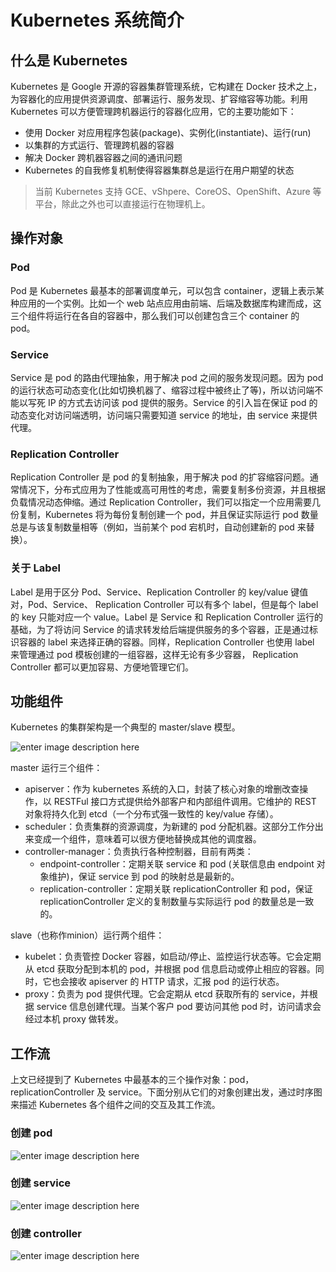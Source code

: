 # Kubernetes 系统简介

## 什么是 Kubernetes

Kubernetes 是 Google 开源的容器集群管理系统，它构建在 Docker 技术之上，为容器化的应用提供资源调度、部署运行、服务发现、扩容缩容等功能。利用 Kubernetes 可以方便管理跨机器运行的容器化应用，它的主要功能如下：

- 使用 Docker 对应用程序包装(package)、实例化(instantiate)、运行(run)
- 以集群的方式运行、管理跨机器的容器
- 解决 Docker 跨机器容器之间的通讯问题
- Kubernetes 的自我修复机制使得容器集群总是运行在用户期望的状态

> 当前 Kubernetes 支持 GCE、vShpere、CoreOS、OpenShift、Azure 等平台，除此之外也可以直接运行在物理机上。

## 操作对象

### Pod
Pod 是 Kubernetes 最基本的部署调度单元，可以包含 container，逻辑上表示某种应用的一个实例。比如一个 web 站点应用由前端、后端及数据库构建而成，这三个组件将运行在各自的容器中，那么我们可以创建包含三个 container 的 pod。

### Service
Service 是 pod 的路由代理抽象，用于解决 pod 之间的服务发现问题。因为 pod 的运行状态可动态变化(比如切换机器了、缩容过程中被终止了等)，所以访问端不能以写死 IP 的方式去访问该 pod 提供的服务。Service 的引入旨在保证 pod 的动态变化对访问端透明，访问端只需要知道 service 的地址，由 service 来提供代理。

### Replication Controller
Replication Controller 是 pod 的复制抽象，用于解决 pod 的扩容缩容问题。通常情况下，分布式应用为了性能或高可用性的考虑，需要复制多份资源，并且根据负载情况动态伸缩。通过 Replication Controller，我们可以指定一个应用需要几份复制，Kubernetes 将为每份复制创建一个 pod，并且保证实际运行 pod 数量总是与该复制数量相等（例如，当前某个 pod 宕机时，自动创建新的 pod 来替换）。

### 关于 Label
Label 是用于区分 Pod、Service、Replication Controller 的 key/value 键值对，Pod、Service、 Replication Controller 可以有多个 label，但是每个 label 的 key 只能对应一个 value。Label 是 Service 和 Replication Controller 运行的基础，为了将访问 Service 的请求转发给后端提供服务的多个容器，正是通过标识容器的 label 来选择正确的容器。同样，Replication Controller 也使用 label 来管理通过 pod 模板创建的一组容器，这样无论有多少容器， Replication Controller 都可以更加容易、方便地管理它们。


## 功能组件

Kubernetes 的集群架构是一个典型的 master/slave 模型。

![enter image description here](http://img.blog.csdn.net/20141030000449252?watermark/2/text/aHR0cDovL2Jsb2cuY3Nkbi5uZXQvemhhbmdqdW4yOTE1/font/5a6L5L2T/fontsize/400/fill/I0JBQkFCMA==/dissolve/70/gravity/Center)

master 运行三个组件：

- apiserver：作为 kubernetes 系统的入口，封装了核心对象的增删改查操作，以 RESTFul 接口方式提供给外部客户和内部组件调用。它维护的 REST 对象将持久化到 etcd（一个分布式强一致性的 key/value 存储）。
- scheduler：负责集群的资源调度，为新建的 pod 分配机器。这部分工作分出来变成一个组件，意味着可以很方便地替换成其他的调度器。
- controller-manager：负责执行各种控制器，目前有两类：
	- endpoint-controller：定期关联 service 和 pod (关联信息由 endpoint 对象维护)，保证 service 到 pod 的映射总是最新的。
	- replication-controller：定期关联 replicationController 和 pod，保证 replicationController 定义的复制数量与实际运行 pod 的数量总是一致的。

slave（也称作minion）运行两个组件：

- kubelet：负责管控 Docker 容器，如启动/停止、监控运行状态等。它会定期从 etcd 获取分配到本机的 pod，并根据 pod 信息启动或停止相应的容器。同时，它也会接收 apiserver 的 HTTP 请求，汇报 pod 的运行状态。
- proxy：负责为 pod 提供代理。它会定期从 etcd 获取所有的 service，并根据 service 信息创建代理。当某个客户 pod 要访问其他 pod 时，访问请求会经过本机 proxy 做转发。

## 工作流

上文已经提到了 Kubernetes 中最基本的三个操作对象：pod，replicationController 及 service。下面分别从它们的对象创建出发，通过时序图来描述 Kubernetes 各个组件之间的交互及其工作流。

### 创建 pod

![enter image description here](http://img.blog.csdn.net/20141030000701946?watermark/2/text/aHR0cDovL2Jsb2cuY3Nkbi5uZXQvemhhbmdqdW4yOTE1/font/5a6L5L2T/fontsize/400/fill/I0JBQkFCMA==/dissolve/70/gravity/Center)

### 创建 service

![enter image description here](http://img.blog.csdn.net/20141030000741960?watermark/2/text/aHR0cDovL2Jsb2cuY3Nkbi5uZXQvemhhbmdqdW4yOTE1/font/5a6L5L2T/fontsize/400/fill/I0JBQkFCMA==/dissolve/70/gravity/Center)

### 创建 controller 

![enter image description here](http://img.blog.csdn.net/20141030000812671?watermark/2/text/aHR0cDovL2Jsb2cuY3Nkbi5uZXQvemhhbmdqdW4yOTE1/font/5a6L5L2T/fontsize/400/fill/I0JBQkFCMA==/dissolve/70/gravity/Center)
<!--stackedit_data:
eyJoaXN0b3J5IjpbMTA0MjA4MDUzM119
-->
